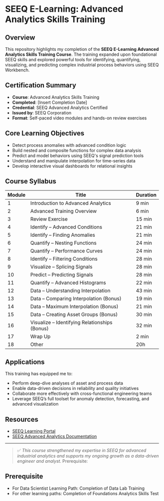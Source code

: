 # SEEQ E-Learning: Advanced Analytics Skills Training 

## Overview

This repository highlights my completion of the **SEEQ E-Learning Advanced Analytics Skills Training Course**. The training expanded upon foundational SEEQ skills and explored powerful tools for identifying, quantifying, visualizing, and predicting complex industrial process behaviors using SEEQ Workbench.

## Certification Summary

- **Course**: Advanced Analytics Skills Training  
- **Completed**: [Insert Completion Date]  
- **Credential**: SEEQ Advanced Analytics Certified  
- **Issued by**: SEEQ Corporation  
- **Format**: Self-paced video modules and hands-on review exercises  

## Core Learning Objectives

- Detect process anomalies with advanced condition logic
- Build nested and composite functions for complex data analysis
- Predict and model behaviors using SEEQ's signal prediction tools
- Understand and manipulate interpolation for time-series data
- Develop interactive visual dashboards for relational insights

## Course Syllabus

| Module | Title | Duration |
|--------|-------|----------|
| 1  | Introduction to Advanced Analytics | 9 min |
| 2  | Advanced Training Overview | 6 min |
| 3  | Review Exercise | 15 min |
| 4  | Identify – Advanced Conditions | 21 min |
| 5  | Identify – Finding Anomalies | 21 min |
| 6  | Quantify – Nesting Functions | 24 min |
| 7  | Quantify – Performance Curves | 24 min |
| 8  | Identify – Filtering Conditions | 28 min |
| 9  | Visualize – Splicing Signals | 28 min |
| 10 | Predict – Predicting Signals | 28 min |
| 11 | Quantify – Advanced Histograms | 22 min |
| 12 | Data – Understanding Interpolation | 43 min |
| 13 | Data – Comparing Interpolation (Bonus) | 19 min |
| 14 | Data – Maximum Interpolation (Bonus) | 21 min |
| 15 | Data – Creating Asset Groups (Bonus) | 30 min |
| 16 | Visualize – Identifying Relationships (Bonus) | 32 min |
| 17 | Wrap Up | 2 min |
| 18 | Other | 20h |

## Applications

This training has equipped me to:

- Perform deep-dive analyses of asset and process data
- Enable data-driven decisions in reliability and quality initiatives
- Collaborate more effectively with cross-functional engineering teams
- Leverage SEEQ’s full toolset for anomaly detection, forecasting, and advanced visualization

## Resources

- [SEEQ Learning Portal](https://www.seeq.com/learn)
- [SEEQ Advanced Analytics Documentation](https://seeq.gitbook.io/)

---

> ✅ *This course strengthened my expertise in SEEQ for advanced industrial analytics and supports my ongoing growth as a data-driven engineer and analyst.*
> Prerequisite:

## Prerequisite 
- For Data Scientist Learning Path: Completion of Data Lab Training
- For other learning paths: Completion of Foundations Analytics Skills Test
